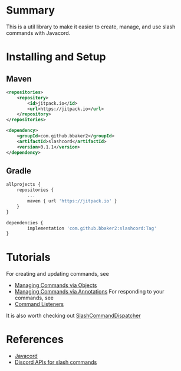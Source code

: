 # Summary
This is a util library to make it easier to create, manage, and use slash commands with Javacord.

# Installing and Setup
## Maven
```xml
<repositories>
    <repository>
        <id>jitpack.io</id>
        <url>https://jitpack.io</url>
    </repository>
</repositories>

<dependency>
    <groupId>com.github.bbaker2</groupId>
    <artifactId>slashcord</artifactId>
    <version>0.1.1</version>
</dependency>
```
## Gradle
```javascript
allprojects {
    repositories {
        ...
        maven { url 'https://jitpack.io' }
    }
}

dependencies {
        implementation 'com.github.bbaker2:slashcord:Tag'
}

```
# Tutorials
For creating and updating commands, see
* [Managing Commands via Objects](tutorial/define-classes.md)
* [Managing Commands via Annotations](tutorial/define-annotations.md)
For responding to your commands, see
* [Command Listeners](tutorial/respond.md)

It is also worth checking out [SlashCommandDispatcher](tutorial/slashcommanddispatcher.md)

# References
* [Javacord](https://github.com/Javacord/Javacord)
* [Discord APIs for slash commands](https://discord.com/developers/docs/interactions/application-commands)
